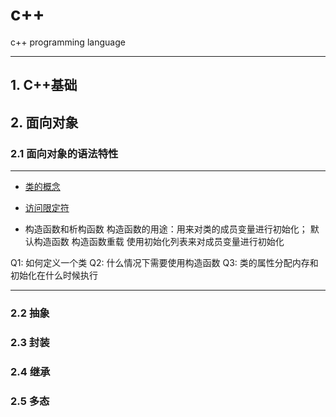 # c++
c++ programming language

---

## 1. C++基础

## 2. 面向对象

### 2.1 面向对象的语法特性
---
* [类的概念](http://www.jianshu.com/p/b0d20f4e0559) 

* [访问限定符](http://www.jianshu.com/p/b4c25e5a5e20) 

* 构造函数和析构函数
构造函数的用途：用来对类的成员变量进行初始化；
默认构造函数
构造函数重载
使用初始化列表来对成员变量进行初始化

Q1: 如何定义一个类
Q2: 什么情况下需要使用构造函数
Q3: 类的属性分配内存和初始化在什么时候执行 

---

### 2.2 抽象

### 2.3 封装

### 2.4 继承

### 2.5 多态
